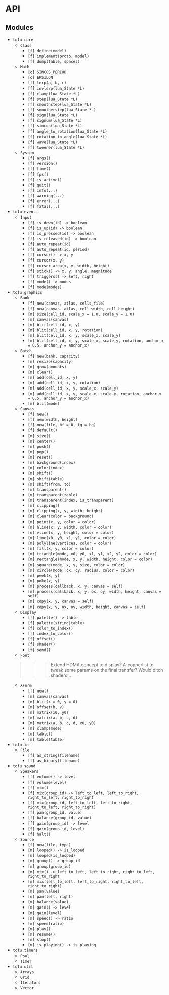 # API

## Modules

* `tofu.core`
  - `Class`
    - `[f] define(model)`
    - `[f] implement(proto, model)`
    - `[f] dump(table, spaces)`
  - `Math`
    - `[c] SINCOS_PERIOD`
    - `[c] EPSILON`
    - `[f] lerp(a, b, r)`
    - `[f] invlerp(lua_State *L)`
    - `[f] clamp(lua_State *L)`
    - `[f] step(lua_State *L)`
    - `[f] smoothstep(lua_State *L)`
    - `[f] smootherstep(lua_State *L)`
    - `[f] sign(lua_State *L)`
    - `[f] signum(lua_State *L)`
    - `[f] sincos(lua_State *L)`
    - `[f] angle_to_rotation(lua_State *L)`
    - `[f] rotation_to_angle(lua_State *L)`
    - `[f] wave(lua_State *L)`
    - `[f] tweener(lua_State *L)`
  - `System`
    - `[f] args()`
    - `[f] version()`
    - `[f] time()`
    - `[f] fps()`
    - `[f] is_active()`
    - `[f] quit()`
    - `[f] info(...)`
    - `[f] warning(...)`
    - `[f] error(...)`
    - `[f] fatal(...)`
* `tofu.events`
  - `Input`
    - `[f] is_down(id) -> boolean`
    - `[f] is_up(id) -> boolean`
    - `[f] is_pressed(id) -> boolean`
    - `[f] is_released(id) -> boolean`
    - `[f] auto_repeat(id)`
    - `[f] auto_repeat(id, period)`
    - `[f] cursor() -> x, y`
    - `[f] cursor(x, y)`
    - `[f] cursor_area(x, y, width, height)`
    - `[f] stick() -> x, y, angle, magnitude`
    - `[f] triggers() -> left, right`
    - `[f] mode() -> modes`
    - `[f] mode(modes)`
* `tofu.graphics`
  - `Bank`
    - `[f] new(canvas, atlas, cells_file)`
    - `[f] new(canvas. atlas, cell_width, cell_height)`
    - `[m] size(cell_id, scale_x = 1.0, scale_y = 1.0)`
    - `[m] canvas(canvas)`
    - `[m] blit(cell_id, x, y)`
    - `[m] blit(cell_id, x, y, rotation)`
    - `[m] blit(cell_id, x, y, scale_x, scale_y)`
    - `[m] blit(cell_id, x, y, scale_x, scale_y, rotation, anchor_x = 0.5, anchor_y = anchor_x)`
  - `Batch`
    - `[f] new(bank, capacity)`
    - `[m] resize(capacity)`
    - `[m] grow(amounts)`
    - `[m] clear()`
    - `[m] add(cell_id, x, y)`
    - `[m] add(cell_id, x, y, rotation)`
    - `[m] add(cell_id, x, y, scale_x, scale_y)`
    - `[m] add(cell_id, x, y, scale_x, scale_y, rotation, anchor_x = 0.5, anchor_y = anchor_x)`
    - `[m] blit(mode)`
  - `Canvas`
    - `[f] new()`
    - `[f] new(width, height)`
    - `[f] new(file, bf = 0, fg = bg)`
    - `[f] default()`
    - `[m] size()`
    - `[m] center()`
    - `[m] push()`
    - `[m] pop()`
    - `[m] reset()`
    - `[m] background(index)`
    - `[m] color(index)`
    - `[m] shift()`
    - `[m] shift(table)`
    - `[m] shift(from, to)`
    - `[m] transparent()`
    - `[m] transparent(table)`
    - `[m] transparent(index, is_transparent)`
    - `[m] clipping()`
    - `[m] clipping(x, y, width, height)`
    - `[m] clear(color = background)`
    - `[m] point(x, y, color = color)`
    - `[m] hline(x, y, width, color = color)`
    - `[m] vline(x, y, height, color = color)`
    - `[m] line(x0, y0, x1, y1, color = color)`
    - `[m] polyline(vertices, color = color)`
    - `[m] fill(x, y, color = color)`
    - `[m] triangle(mode, x0, y0, x1, y1, x2, y2, color = color)`
    - `[m] rectangle(mode, x, y, width, height, color = color)`
    - `[m] square(mode, x, y, size, color = color)`
    - `[m] circle(mode, cx, cy, radius, color = color)`
    - `[m] peek(x, y)`
    - `[m] poke(x, y)`
    - `[m] process(callback, x, y, canvas = self)`
    - `[m] process(callback, x, y, ox, oy, width, height, canvas = self)`
    - `[m] copy(x, y, canvas = self)`
    - `[m] copy(x, y, ox, oy, width, height, canvas = self)`
  - `Display`
    - `[f] palette() -> table`
    - `[f] palette(string|table)`
    - `[f] color_to_index()`
    - `[f] index_to_color()`
    - `[f] offset()`
    - `[f] shader()`
    - `[f] send()`
  - `Font`
  >>> Extend HDMA concept to display? A copperlist to tweak some params on the final transfer? Would ditch shaders...
  - `XForm`
    - `[f] new()`
    - `[m] canvas(canvas)`
    - `[m] blit(x = 0, y = 0)`
    - `[m] offset(h, v)`
    - `[m] matrix(x0, y0)`
    - `[m] matrix(a, b, c, d)`
    - `[m] matrix(a, b, c, d, x0, y0)`
    - `[m] clamp(mode)`
    - `[m] table()`
    - `[m] table(table)`
* `tofu.io`
  - `File`
    - `[f] as_string(filename)`
    - `[f] as_binary(filename)`
* `tofu.sound`
  - `Speakers`
    - `[f] volume() -> level`
    - `[f] volume(level)`
    - `[f] mix()`
    - `[f] mix(group_id) -> left_to_left, left_to_right, right_to_left, right_to_right`
    - `[f] mix(group_id, left_to_left, left_to_right, right_to_left, right_to_right)`
    - `[f] pan(group_id, value)`
    - `[f] balance(group_id, value)`
    - `[f] gain(group_id) -> level`
    - `[f] gain(group_id, level)`
    - `[f] halt()`
  - `Source`
    - `[f] new(file, type)`
    - `[m] looped() -> is_looped`
    - `[m] looped(is_looped)`
    - `[m] group() -> group_id`
    - `[m] group(group_id)`
    - `[m] mix() -> left_to_left, left_to_right, right_to_left, right_to_right`
    - `[m] mix(left_to_left, left_to_right, right_to_left, right_to_right)`
    - `[m] pan(value)`
    - `[m] pan(left, right)`
    - `[m] balance(value)`
    - `[m] gain() -> level`
    - `[m] gain(level)`
    - `[m] speed() -> ratio`
    - `[m] speed(ratio)`
    - `[m] play()`
    - `[m] resume()`
    - `[m] stop()`
    - `[m] is_playing() -> is_playing`
* `tofu.timers`
  - `Pool`
  - `Timer`
* `tofu.util`
  - `Arrays`
  - `Grid`
  - `Iterators`
  - `Vector`
